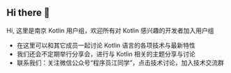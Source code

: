 ## Hi there 👋

Hi, 这里是南京 Kotlin 用户组，欢迎所有对 Kotlin 感兴趣的开发者加入用户组

- 在这里可以和其它成员一起讨论 Kotlin 语言的各项技术与最新特性
- 我们还会不定期举行分享会，进行与 Kotlin 相关的主题分享与讨论
- 联系我们：关注微信公众号“程序员江同学”，点击技术讨论，加入技术交流群
